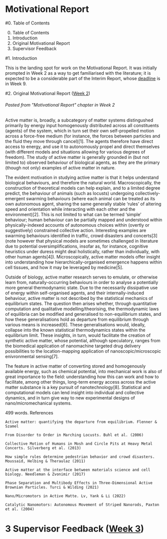 # Motivational Report

#0. Table of Contents

0. Table of Contents
1. Introduction
2. Original Motivational Report
3. Supervisor Feedback 

#1. Introduction

This is the landing spot for work on the Motivational Report. It was initially prompted in Week 2 as a way to get familiarised with the literature; it is expected to be a considerable part of the Interim Report, whose [deadline](./../shared/deadlines.qmd) is in Week 9.

#2. Original Motivational Report ([Week 2](./../activity_log/week2.qmd))

###### Pasted from "Motivational Report" chapter in Week 2

Active matter is, broadly, a subcategory of matter systems distingushed primarily by energy input homogenously distributed across all constituents (agents) of the system, which in turn set their own self-propelled motion across a force-free medium (for instance, the forces between particles and the fluid they move through cancel)[1]. The agents therefore have direct access to energy, and use it to autonomously propel and direct themselves (with different models and situations allowing for various degrees of freedom). The study of active matter is generally grounded in (but not limited to) observed behaviour of biological agents, as they are the primary (though not only) examples of active matter in nature.

The evident motivation in studying active matter is that it helps understand biological behaviours, and therefore the natural world. Macroscopically, the construction of theoretical models can help explain, and to a limited degree predict, the behaviour of animals (such as locusts) undergoing collectively-emergent swarming behaviours (where each animal can be treated as its own autonomous agent, sharing the same generally stable ‘rules’ of altering speed and orientation while interacting with each other and the environment)[2]. This is not limited to what can be termed ‘simple’ behaviour; human behaviour can be partially mapped and understood within physically-indexed accounts of autonomous choices within (overtly or suggestively) constrained collective action. Interesting examples are swarming behaviours identified in traffic, crowd disasters and concerts[3] (note however that physical models are sometimes challenged in literature due to potential oversimplifications, insofar as, for instance, cognitive heuristics under duress might deal holistically, rather than individually, with other human agents[4]). Microscopically, active matter models offer insight into understanding how hierarchically-organised emergence happens within cell tissues, and how it may be leveraged by medicine[5].

Outside of biology, active matter research serves to emulate, or otherwise learn from, naturally-occurring behaviours in order to analyse a potentially more general thermodynamic state. Due to the necessarily dissipative use of energy within self-organised agents, and their internally-induced behaviour, active matter is not described by the statistical mechanics of equilibrium states. The question then arises whether, through quantitative computation and qualitative modelling/theorising, the thermodynamic laws of equilibria can be modified and generalised to non-equilibrium states, and how these generalisations hold as departure from equilibrium through various means is increased[6]. These generalisations would, ideally, collapse into the known statistical thermodynamics states within the equilibrium limit. These insights, in turn, would facilitate the creation of synthetic active matter, whose potential, although speculatory, ranges from the biomedical application of nanomachine targeted drug delivery possibilities to the location-mapping application of nanoscopic/microscopic enivronmental sensing[7].

The feature in active matter of converting stored and homogenously available energy, such as chemical potential, into mechanical work is also of great importance to the field: understanding how this can work and how to facilitate, among other things, long-term energy access across the active matter substance is a key pursuit of nanotechnology[8]. Statistical and computational models can lend insight into individual and collective dynamics, and in turn give way to new experimental designs of nano/micromechanical systems.


499 words.
References

    Active matter: quantifying the departure from equilibrium. Flenner & Szamel

    From Disorder to Order in Marching Locusts. Buhl et al. (2006)

    Collective Motion of Humans in Mosh and Circle Pits at Heavy Metal Concerts. Silverberg et al. (2013)

    How simple rules determine pedestrian behavior and crowd disasters. Moussaid, Helbing & Theraulaz (2011)

    Active matter at the interface between materials science and cell biology. Needleman & Zvonimir (2017)

    Phase Separation and Multibody Effects in Three-Dimensional Active Brownian Particles. Turci & Wilding (2021)

    Nano/Micromotors in Active Matte. Lv, Yank & Li (2022)

    Catalytic Nanomotors: Autonomous Movement of Striped Nanorods, Paxton et al. (2004)

# 3 Supervisor Feedback ([Week 3](./../activity_log/week3.qmd))

